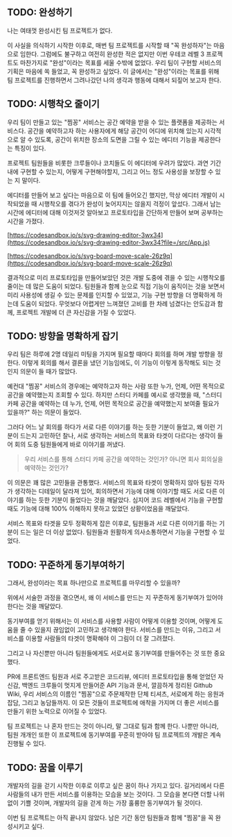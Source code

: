 ## TODO: 완성하기

나는 여태껏 완성시킨 팀 프로젝트가 없다.

이 사실을 의식하기 시작한 이후로, 매번 팀 프로젝트를 시작할 때 "꼭 완성하자"는 마음으로 임한다. 그럼에도 불구하고 여전히 완성한 적은 없지만 이번 우테코 레벨 3 프로젝트도 마찬가지로 "완성"이라는 목표를 세울 수밖에 없었다. 우리 팀이 구현할 서비스의 기획은 마음에 쏙 들었고, 꼭 완성하고 싶었다. 이 글에서는 "완성"이라는 목표를 위해 팀 프로젝트를 진행하면서 그려나갔던 나의 생각과 행동에 대해서 되짚어 보고자 한다.

## TODO: 시행착오 줄이기

우리 팀이 만들고 있는 "찜꽁" 서비스는 공간 예약을 받을 수 있는 플랫폼을 제공하는 서비스다. 공간을 예약하고자 하는 사용자에게 해당 공간이 어디에 위치해 있는지 시각적으로 알 수 있도록, 공간이 위치한 장소의 도면을 그릴 수 있는 에디터 기능을 제공한다는 특징이 있다.

프로젝트 팀원들을 비롯한 크루들이나 코치들도 이 에디터에 우려가 많았다. 과연 기간 내에 구현할 수 있는지, 어떻게 구현해야할지, 그리고 어느 정도 사용성을 보장할 수 있는 지 말이다.

에디터를 만들어 보고 싶다는 마음으로 이 팀에 들어오긴 했지만, 막상 에디터 개발이 시작되었을 때 시행착오를 겪다가 완성이 늦어지지는 않을지 걱정이 앞섰다. 그래서 남는 시간에 에디터에 대해 이것저것 알아보고 프로토타입을 간단하게 만들어 보며 공부하는 시간을 가졌다.

[https://codesandbox.io/s/svg-drawing-editor-3wx34](https://codesandbox.io/s/svg-drawing-editor-3wx34?file=/src/App.js)

[https://codesandbox.io/s/svg-board-move-scale-26z9q](https://codesandbox.io/s/svg-board-move-scale-26z9q)

결과적으로 미리 프로토타입을 만들어보았던 것은 개발 도중에 겪을 수 있는 시행착오를 줄이는 데 많은 도움이 되었다. 팀원들과 함께 눈으로 직접 기능이 움직이는 것을 보면서 미리 사용성에 생길 수 있는 문제를 인지할 수 있었고, 기능 구현 방향을 더 명확하게 하는데 도움이 되었다. 무엇보다 어렵게만 느껴졌던 고비를 한 차례 넘겼다는 안도감과 함께, 프로젝트 개발에 더 큰 자신감을 가질 수 있었다.

## TODO: 방향을 명확하게 잡기

우리 팀은 하루에 2명 데일리 미팅을 가지며 필요할 때마다 회의를 하며 개발 방향을 정한다. 이렇게 회의를 해서 결론을 냈던 기능임에도, 이 기능이 이렇게 동작해도 되는 것인지 의문이 들 때가 많았다.

예컨대 "찜꽁" 서비스의 경우에는 예약하고자 하는 사람 또한 누가, 언제, 어떤 목적으로 공간을 예약했는지 조회할 수 있다. 하지만 스터디 카페를 예시로 생각했을 때, "스터디 카페 공간을 예약하는 데 누가, 언제, 어떤 목적으로 공간을 예약했는지 보여줄 필요가 있을까?" 하는 의문이 들었다.

그러다 어느 날 회의를 하다가 서로 다른 이야기를 하는 듯한 기분이 들었고, 왜 이런 기분이 드는지 고민하던 찰나, 서로 생각하는 서비스의 목표와 타겟이 다르다는 생각이 들어 회의 도중 팀원들에게 바로 이야기를 꺼냈다.

> 우리 서비스를 통해 스터디 카페 공간을 예약하는 것인가? 아니면 회사 회의실을 예약하는 것인가?

이 의문은 꽤 많은 고민들을 관통했다. 서비스의 목표와 타겟이 명확하지 않아 팀원 각자가 생각하는 디테일이 달라져 있어, 회의하면서 기능에 대해 이야기할 때도 서로 다른 이야기를 하는 듯한 기분이 들었다는 것을 깨달았다. 심지어 코드 레벨에서 기능을 구현할 때도 기능에 대해 100% 이해하지 못하고 있었던 상황이었음을 깨달았다.

서비스 목표와 타겟을 모두 정확하게 잡은 이후로, 팀원들과 서로 다른 이야기를 하는 기분이 드는 일은 더 이상 없었다. 팀원들과 원활하게 의사소통하면서 기능을 구현할 수 있었다.

## TODO: 꾸준하게 동기부여하기

그래서, 완성이라는 목표 하나만으로 프로젝트를 마무리할 수 있을까?

위에서 서술한 과정을 겪으면서, 왜 이 서비스를 만드는 지 꾸준하게 동기부여가 있어야 한다는 것을 깨달았다.

동기부여를 얻기 위해서는 이 서비스를 사용할 사람이 어떻게 이용할 것이며, 어떻게 도움을 줄 수 있을지 끊임없이 고민하고 생각해야 한다. 서비스를 만드는 이유, 그리고 서비스를 이용할 사람들의 타겟이 명확해야 이 그림이 더 잘 그려졌다.

그리고 나 자신뿐만 아니라 팀원들에게도 서로서로 동기부여를 만들어주는 것 또한 중요했다. 

PR에 프론트엔드 팀원과 서로 주고받은 코드리뷰, 에디터 프로토타입을 통해 얻었던 자신감, 백엔드 크루들이 멋지게 만들어준 API 기능과 문서, 깔끔하게 정리된 Github Wiki, 우리 서비스의 이름인 "찜꽁"으로 주문제작한 단체 티셔츠, 서로에게 하는 응원과 잡담, 그리고 농담들까지. 이 모든 것들이 프로젝트에 애착을 가지며 더 좋은 서비스를 만들기 위한 노력으로 이어질 수 있었다.

팀 프로젝트는 나 혼자 만드는 것이 아니라, 말 그대로 팀과 함께 한다. 나뿐만 아니라, 팀원 개개인 또한 이 프로젝트에 동기부여를 꾸준히 받아야 팀 프로젝트의 개발은 계속 진행될 수 있다.

## TODO: 꿈을 이루기

개발자의 길을 걷기 시작한 이후로 이루고 싶은 꿈이 하나 가지고 있다. 길거리에서 다른 사람들의 내가 만든 서비스를 이용하는 모습을 보는 것이다. 그 모습을 본다면 더할 나위 없이 기쁠 것이며, 개발자의 길을 걷게 하는 가장 훌륭한 동기부여가 될 것이다.

이번 팀 프로젝트는 아직 끝나지 않았다. 남은 기간 동안 팀원들과 함께 "찜꽁"을 꼭 완성시키고 싶다.
